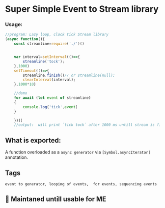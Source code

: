 # Super Simple Event to Stream library

### Usage:
```javascript
//program: Lazy loop, clock tick Stream library
(async function(){
    const streamline=require('./')()


    var interval=setInterval(()=>{
        streamline('tock');
    },1000)
    setTimeout(()=>{
        streamline.finish()// or streamline(null);
        clearInterval(interval);
    },1000*10)

    //demo
    for await (let event of streamline)
    {
        console.log('tick',event)
    }

    })()
    //output:  will print `tick tock` after 1000 ms untill stream is finished by a timeout of 10 second

```

## What is exported:

A function overloaded as a `async generator` via `[Symbol.asyncIterator]` annotation.

## Tags
    event to generator, looping of events,  for events, sequencing events
    
## :bookmark_tabs: Maintaned untill usable for ME
